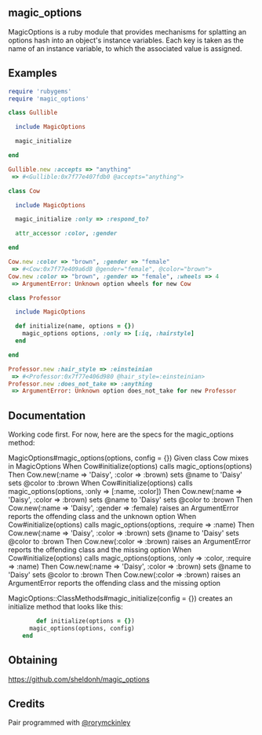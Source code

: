 magic_options
-------------

MagicOptions is a ruby module that provides mechanisms for splatting
an options hash into an object's instance variables.  Each key is taken
as the name of an instance variable, to which the associated value is
assigned.

Examples
--------

```ruby
require 'rubygems'
require 'magic_options'

class Gullible

  include MagicOptions

  magic_initialize

end

Gullible.new :accepts => "anything"
 => #<Gullible:0x7f77e407fdb0 @accepts="anything">

class Cow

  include MagicOptions

  magic_initialize :only => :respond_to?

  attr_accessor :color, :gender

end

Cow.new :color => "brown", :gender => "female"
 => #<Cow:0x7f77e409a6d8 @gender="female", @color="brown">
Cow.new :color => "brown", :gender => "female", :wheels => 4
 => ArgumentError: Unknown option wheels for new Cow

class Professor

  include MagicOptions

  def initialize(name, options = {})
    magic_options options, :only => [:iq, :hairstyle]
  end

end

Professor.new :hair_style => :einsteinian
 => #<Professor:0x7f77e406d980 @hair_style=:einsteinian>
Professor.new :does_not_take => :anything
 => ArgumentError: Unknown option does_not_take for new Professor
```

Documentation
-------------

Working code first.  For now, here are the specs for the magic_options
method:

MagicOptions#magic_options(options, config = {})
  Given class Cow mixes in MagicOptions
    When Cow#initialize(options) calls magic_options(options)
      Then Cow.new(:name => 'Daisy', :color => :brown)
        sets @name to 'Daisy'
        sets @color to :brown
    When Cow#initialize(options) calls magic_options(options, :only => [:name, :color])
      Then Cow.new(:name => 'Daisy', :color => :brown)
        sets @name to 'Daisy'
        sets @color to :brown
      Then Cow.new(:name => 'Daisy', :gender => :female)
        raises an ArgumentError
        reports the offending class and the unknown option
    When Cow#initialize(options) calls magic_options(options, :require => :name)
      Then Cow.new(:name => 'Daisy', :color => :brown)
        sets @name to 'Daisy'
        sets @color to :brown
      Then Cow.new(:color => :brown)
        raises an ArgumentError
        reports the offending class and the missing option
    When Cow#initialize(options) calls magic_options(options, :only => :color, :require => :name)
      Then Cow.new(:name => 'Daisy', :color => :brown)
        sets @name to 'Daisy'
        sets @color to :brown
      Then Cow.new(:color => :brown)
        raises an ArgumentError
        reports the offending class and the missing option

MagicOptions::ClassMethods#magic_initialize(config = {}) creates an
initialize method that looks like this:

```ruby
        def initialize(options = {})
	  magic_options(options, config)
	end
```

Obtaining
---------

<https://github.com/sheldonh/magic_options>

Credits
-------

Pair programmed with [@rorymckinley][c1]

[c1]: http://twitter.com/#!/rorymckinley

